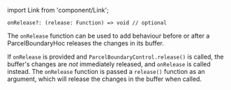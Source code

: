 import Link from 'component/Link';

```flow
onRelease?: (release: Function) => void // optional
```

The `onRelease` function can be used to add behaviour before or after a ParcelBoundaryHoc releases the changes in its buffer.

If `onRelease` is provided and `ParcelBoundaryControl.release()` is called, the buffer's changes are *not* immediately released, and `onRelease` is called instead. The `onRelease` function is passed a `release()` function as an argument, which will release the changes in the buffer when called.
